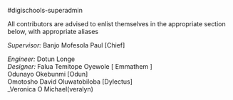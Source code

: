 #digischools-superadmin

All contributors are advised to enlist themselves in the appropriate section below, with appropriate aliases

_Supervisor:_ Banjo Mofesola Paul [Chief]

_Engineer:_ Dotun Longe  
_Designer:_ Falua Temitope Oyewole [ Emmathem ]  
Odunayo Okebunmi [Odun]  
Omotosho David Oluwatobiloba [Dylectus]  
_Veronica O Michael(veralyn)  
